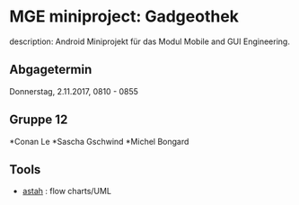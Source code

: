 # MGE miniproject: Gadgeothek

description: Android Miniprojekt für das Modul Mobile and GUI Engineering.

## Abgagetermin
Donnerstag, 2.11.2017, 0810 - 0855

## Gruppe 12
*Conan Le
*Sascha Gschwind
*Michel Bongard

## Tools
* [astah](http://astah.net/download "astah download") : flow charts/UML
 

